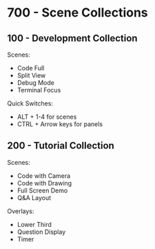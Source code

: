 # 700 - Scene Collections

## 100 - Development Collection

Scenes:<br />
- Code Full
- Split View
- Debug Mode
- Terminal Focus

Quick Switches:<br />
- ALT + 1-4 for scenes
- CTRL + Arrow keys for panels

## 200 - Tutorial Collection
   
Scenes:<br />
- Code with Camera
- Code with Drawing
- Full Screen Demo
- Q&A Layout

Overlays:<br />
- Lower Third
- Question Display
- Timer
